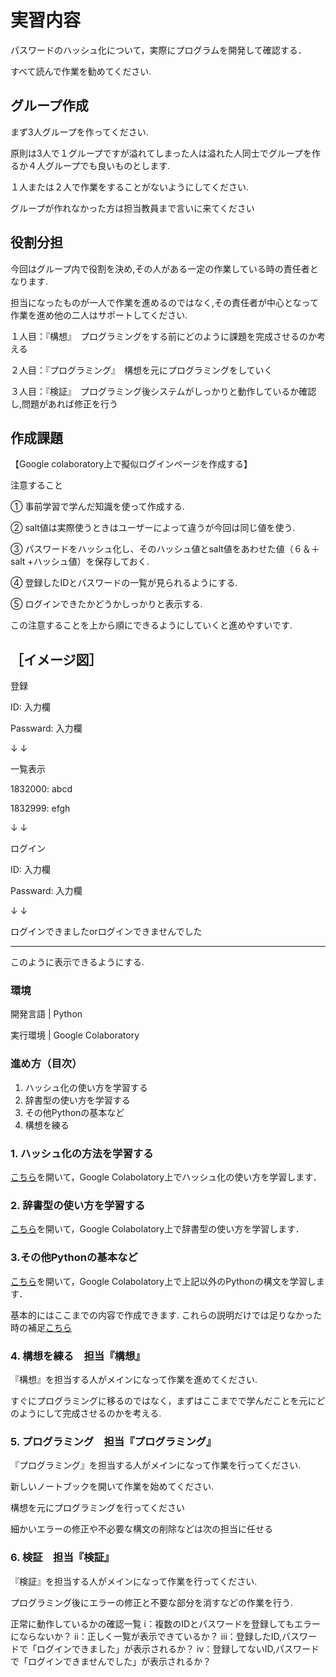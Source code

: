 # 実習内容

パスワードのハッシュ化について，実際にプログラムを開発して確認する．

すべて読んで作業を勧めてください.

## グループ作成

まず3人グループを作ってください.

原則は3人で１グループですが溢れてしまった人は溢れた人同士でグループを作るか４人グループでも良いものとします.

１人または２人で作業をすることがないようにしてください.

グループが作れなかった方は担当教員まで言いに来てください

## 役割分担

今回はグループ内で役割を決め,その人がある一定の作業している時の責任者となります. 

担当になったものが一人で作業を進めるのではなく,その責任者が中心となって作業を進め他の二人はサポートしてください.

１人目：『構想』　プログラミングをする前にどのように課題を完成させるのか考える

２人目：『プログラミング』　構想を元にプログラミングをしていく

３人目：『検証』　プログラミング後システムがしっかりと動作しているか確認し,問題があれば修正を行う



## 作成課題

【Google colaboratory上で擬似ログインページを作成する】

注意すること　 

①	事前学習で学んだ知識を使って作成する.

②	salt値は実際使うときはユーザーによって違うが今回は同じ値を使う.

③	パスワードをハッシュ化し、そのハッシュ値とsalt値をあわせた値（６＆＋salt +ハッシュ値）を保存しておく.

④	登録したIDとパスワードの一覧が見られるようにする.

⑤	ログインできたかどうかしっかりと表示する.

この注意することを上から順にできるようにしていくと進めやすいです. 

［イメージ図］
--------------------------------------------------
登録

ID: 入力欄

Passward:  入力欄

↓
↓

一覧表示

1832000: abcd

1832999: efgh 

↓
↓

ログイン

ID: 入力欄

Passward:  入力欄

↓
↓

ログインできましたorログインできませんでした

---------------------------------------------------

このように表示できるようにする.


### 環境

開発言語 | Python

実行環境 | Google Colaboratory

### 進め方（目次）

1. ハッシュ化の使い方を学習する
2. 辞書型の使い方を学習する
3. その他Pythonの基本など
4. 構想を練る


### 1. ハッシュ化の方法を学習する

[こちら](https://colab.research.google.com/github/uemotota/Colab/blob/master/hash.ipynb)を開いて，Google Colabolatory上でハッシュ化の使い方を学習します．

### 2. 辞書型の使い方を学習する

[こちら](https://colab.research.google.com/github/uemotota/Colab/blob/master/List.ipynb)を開いて，Google Colabolatory上で辞書型の使い方を学習します．

### 3.その他Pythonの基本など

[こちら](https://colab.research.google.com/github/uemotota/Colab/blob/master/List.ipynb)を開いて，Google Colabolatory上で上記以外のPythonの構文を学習します．

基本的にはここまでの内容で作成できます.
これらの説明だけでは足りなかった時の補足[こちら](https://qiita.com/AI_Academy/items/b97b2178b4d10abe0adb)

### 4. 構想を練る　担当『構想』

『構想』を担当する人がメインになって作業を進めてください. 

すぐにプログラミングに移るのではなく，まずはここまでで学んだことを元にどのようにして完成させるのかを考える.


### 5. プログラミング　担当『プログラミング』

『プログラミング』を担当する人がメインになって作業を行ってください.

新しいノートブックを開いて作業を始めてください.

構想を元にプログラミングを行ってください

細かいエラーの修正や不必要な構文の削除などは次の担当に任せる

### 6. 検証　担当『検証』

『検証』を担当する人がメインになって作業を行ってください.

プログラミング後にエラーの修正と不要な部分を消すなどの作業を行う.

正常に動作しているかの確認一覧
ⅰ：複数のIDとパスワードを登録してもエラーにならないか？
ⅱ：正しく一覧が表示できているか？
ⅲ：登録したID,パスワードで「ログインできました」が表示されるか？
ⅳ：登録してないID,パスワードで「ログインできませんでした」が表示されるか？

